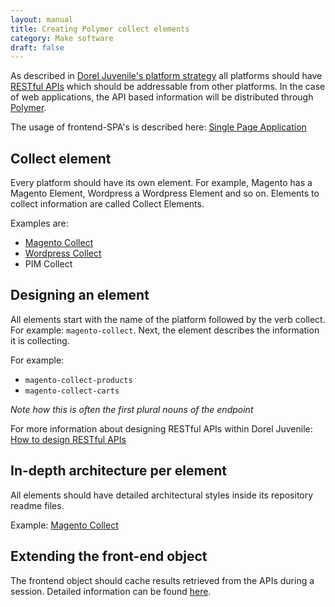 ```yaml
---
layout: manual
title: Creating Polymer collect elements
category: Make software
draft: false
---
```


As described in [Dorel Juvenile's platform strategy](/service-manual/vision/platforms-and-ecosystems.html) all platforms should have [RESTful APIs](/service-manual/making-services/how-to-design-RESTful-APIs.html) which should be addressable from other platforms. In the case of web applications, the API based information will be distributed through [Polymer](http://polymer-project.org).

The usage of frontend-SPA's is described here: [Single Page Application](/service-manual/global-design-framework/frontend-SPA.html)

## Collect element

Every platform should have its own element. For example, Magento has a Magento Element, Wordpress a Wordpress Element and so on. Elements to collect information are called Collect Elements.

Examples are:

- [Magento Collect](https://github.com/bobvanluijt/magento-collect)
- [Wordpress Collect](https://github.com/dorel/wordpress-collect)
- PIM Collect

## Designing an element

All elements start with the name of the platform followed by the verb collect. For example: `magento-collect`. Next, the element describes the information it is collecting.

For example:

- `magento-collect-products`
- `magento-collect-carts`

_Note how this is often the first plural nouns of the endpoint_

For more information about designing RESTful APIs within Dorel Juvenile: [How to design RESTful APIs](/service-manual/making-services/how-to-design-RESTful-APIs.html)

## In-depth architecture per element

All elements should have detailed architectural styles inside its repository readme files.

Example:  [Magento Collect](https://github.com/bobvanluijt/magento-collect/blob/develop/README.md)

## Extending the front-end object

The frontend object should cache results retrieved from the APIs during a session. Detailed information can be found [here](http://www.dorel.io/service-manual/global-design-framework/frontend-SPA.html#example).